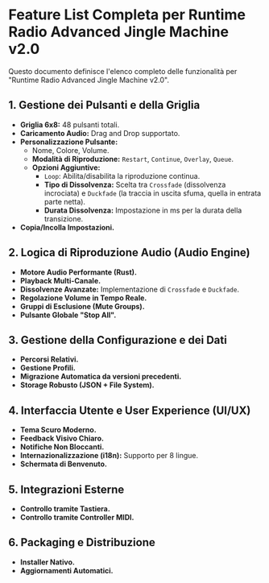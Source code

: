 # Feature List Completa per Runtime Radio Advanced Jingle Machine v2.0

Questo documento definisce l'elenco completo delle funzionalità per "Runtime Radio Advanced Jingle Machine v2.0".

## 1. Gestione dei Pulsanti e della Griglia

-   **Griglia 6x8:** 48 pulsanti totali.
-   **Caricamento Audio:** Drag and Drop supportato.
-   **Personalizzazione Pulsante:**
    -   Nome, Colore, Volume.
    -   **Modalità di Riproduzione:** `Restart`, `Continue`, `Overlay`, `Queue`.
    -   **Opzioni Aggiuntive:**
        -   `Loop`: Abilita/disabilita la riproduzione continua.
        -   **Tipo di Dissolvenza:** Scelta tra `Crossfade` (dissolvenza incrociata) e `Duckfade` (la traccia in uscita sfuma, quella in entrata parte netta).
        -   **Durata Dissolvenza:** Impostazione in ms per la durata della transizione.
-   **Copia/Incolla Impostazioni.**

## 2. Logica di Riproduzione Audio (Audio Engine)

-   **Motore Audio Performante (Rust).**
-   **Playback Multi-Canale.**
-   **Dissolvenze Avanzate:** Implementazione di `Crossfade` e `Duckfade`.
-   **Regolazione Volume in Tempo Reale.**
-   **Gruppi di Esclusione (Mute Groups).**
-   **Pulsante Globale "Stop All".**

## 3. Gestione della Configurazione e dei Dati

-   **Percorsi Relativi.**
-   **Gestione Profili.**
-   **Migrazione Automatica da versioni precedenti.**
-   **Storage Robusto (JSON + File System).**

## 4. Interfaccia Utente e User Experience (UI/UX)

-   **Tema Scuro Moderno.**
-   **Feedback Visivo Chiaro.**
-   **Notifiche Non Bloccanti.**
-   **Internazionalizzazione (i18n):** Supporto per 8 lingue.
-   **Schermata di Benvenuto.**

## 5. Integrazioni Esterne

-   **Controllo tramite Tastiera.**
-   **Controllo tramite Controller MIDI.**

## 6. Packaging e Distribuzione

-   **Installer Nativo.**
-   **Aggiornamenti Automatici.**
